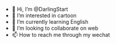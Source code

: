 - 👋 Hi, I’m @DarlingStart
- 👀 I’m interested in cartoon
- 🌱 I’m currently learning English
- 💞️ I’m looking to collaborate on web
- 📫 How to reach me through my wechat

<!---
DarlingStart/DarlingStart is a ✨ special ✨ repository because its `README.md` (this file) appears on your GitHub profile.
You can click the Preview link to take a look at your changes.
--->
